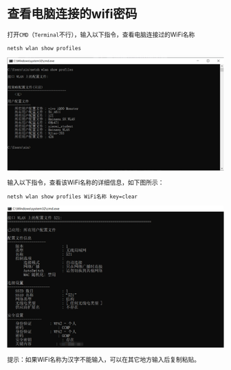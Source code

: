# 查看电脑连接的wifi密码

打开`CMD`（`Terminal`不行），输入以下指令，查看电脑连接过的WiFi名称

```shell
netsh wlan show profiles
```

![list](https://raw.githubusercontent.com/Jxpro/PicBed/master/md/2021/11/17-220534.png)

输入以下指令，查看该WiFi名称的详细信息，如下图所示：

```shell
netsh wlan show profiles WiFi名称 key=clear
```

![cont](https://raw.githubusercontent.com/Jxpro/PicBed/master/md/2021/11/17-220817.png)

提示：如果WiFi名称为汉字不能输入，可以在其它地方输入后复制粘贴。